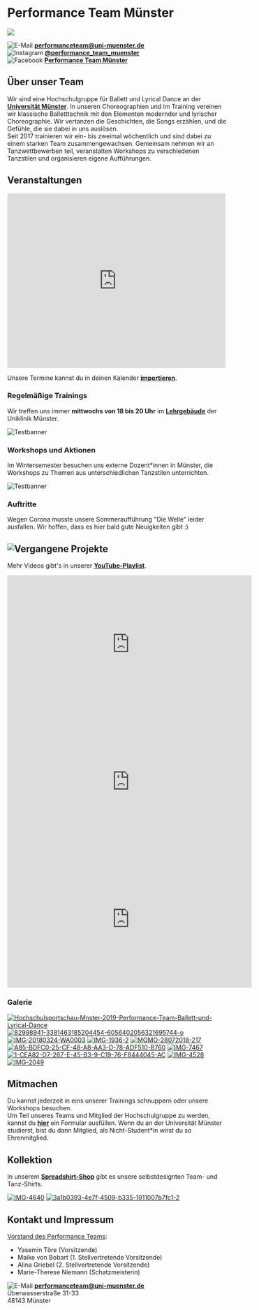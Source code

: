 # Performance Team Münster

![][logo]

![E-Mail][mailicon] **[performanceteam@uni-muenster.de][mail]**  
![Instagram][instaicon] **[@performance\_team\_muenster][instagram]**  
![Facebook][fbicon] **[Performance Team Münster][facebook]**

## Über unser Team
Wir sind eine Hochschulgruppe für Ballett und Lyrical Dance an der [**Universität Münster**][wwu]. In unseren Choreographien und im Training vereinen wir klassische Balletttechnik mit den Elementen modernder und lyrischer Choreographie. Wir vertanzen die Geschichten, die Songs erzählen, und die Gefühle, die sie dabei in uns auslösen.  
Seit 2017 trainieren wir ein- bis zweimal wöchentlich und sind dabei zu einem starken Team zusammengewachsen. Gemeinsam nehmen wir an Tanzwettbewerben teil, veranstalten Workshops zu verschiedenen Tanzstilen und organisieren eigene Aufführungen.

## Veranstaltungen

<iframe src="https://calendar.google.com/calendar/embed?height=400&amp;wkst=2&amp;bgcolor=%23ffffff&amp;ctz=Europe%2FBerlin&amp;src=cGJsOXJudDM4c2h2MTFhOGQxcDhxNDA0YWNAZ3JvdXAuY2FsZW5kYXIuZ29vZ2xlLmNvbQ&amp;color=%23E4C441&amp;showTitle=0&amp;showNav=1&amp;showDate=1&amp;showPrint=0&amp;showTabs=0&amp;showCalendars=0&amp;showTz=0" style="border-width:0" width="500" height="400" frameborder="0" scrolling="no"></iframe>

Unsere Termine kannst du in deinen Kalender [**importieren**](https://calendar.google.com/calendar/ical/pbl9rnt38shv11a8d1p8q404ac%40group.calendar.google.com/private-4d3bf9a42eefdcf076f25d1c1df39032/basic.ics).

### Regelmäßige Trainings
Wir treffen uns immer **mittwochs von 18 bis 20 Uhr** im [**Lehrgebäude**](https://goo.gl/maps/1WRbgN1Bch9C5h628) der Uniklinik Münster.

![Testbanner](https://i.ibb.co/KDL2DT0/Viele-Bilder-Banner-Breithellfreundlich.png)

### Workshops und Aktionen

Im Wintersemester besuchen uns externe Dozent\*innen in Münster, die Workshops zu Themen aus unterschiedlichen Tanzstilen unterrichten. 

![Testbanner](https://i.ibb.co/6wB2QWX/Viele-Bilder-Banner-Breitblaulila.png)

### Auftritte
Wegen Corona musste unsere Sommeraufführung "Die Welle" leider ausfallen. Wir hoffen, dass es hier bald gute Neuigkeiten gibt :)

## ![Vergangene Projekte](https://i.ibb.co/q9jp4PP/Vergangene-Projekte-Banner.png)

Mehr Videos gibt's in unserer [**YouTube-Playlist**](https://www.youtube.com/playlist?list=PLD8D9VXvxukrdZEMA4fiPyoTTfHrgyUfW).
<iframe width="560" height="315" src="https://www.youtube.com/embed/e_4C6dB5QzY" frameborder="0" allow="accelerometer; autoplay; clipboard-write; encrypted-media; gyroscope; picture-in-picture" allowfullscreen></iframe>

<iframe width="560" height="315" src="https://www.youtube.com/embed/WM4IdnF6_yY" frameborder="0" allow="accelerometer; autoplay; encrypted-media; gyroscope; picture-in-picture" allowfullscreen></iframe>

<iframe width="560" height="315" src="https://www.youtube.com/embed/G-6i1apTchA" frameborder="0" allow="accelerometer; autoplay; encrypted-media; gyroscope; picture-in-picture" allowfullscreen></iframe>

### Galerie

<a href="https://ibb.co/1zx9skF"><img src="https://i.ibb.co/1zx9skF/Hochschulsportschau-Mnster-2019-Performance-Team-Ballett-und-Lyrical-Dance.jpg" alt="Hochschulsportschau-Mnster-2019-Performance-Team-Ballett-und-Lyrical-Dance" border="0"></a> <a href="https://ibb.co/5W5qKsY"><img src="https://i.ibb.co/5W5qKsY/82998941-3381463185204454-6056402056321695744-o.jpg" alt="82998941-3381463185204454-6056402056321695744-o" border="0"></a> <a href="https://ibb.co/v1JzmQZ"><img src="https://i.ibb.co/v1JzmQZ/IMG-20180324-WA0003.jpg" alt="IMG-20180324-WA0003" border="0"></a> <a href="https://ibb.co/dtWzmGR"><img src="https://i.ibb.co/dtWzmGR/IMG-1936-2.jpg" alt="IMG-1936-2" border="0"></a> <a href="https://ibb.co/9V3Zh1h"><img src="https://i.ibb.co/9V3Zh1h/MOMO-28072018-217.jpg" alt="MOMO-28072018-217" border="0"></a> <a href="https://ibb.co/423LzxX"><img src="https://i.ibb.co/423LzxX/A85-BDFC0-25-CF-48-A8-AA3-D-78-ADF510-B760.jpg" alt="A85-BDFC0-25-CF-48-A8-AA3-D-78-ADF510-B760" border="0"></a> <a href="https://ibb.co/YL3VP39"><img src="https://i.ibb.co/YL3VP39/IMG-7467.jpg" alt="IMG-7467" border="0"></a> <a href="https://ibb.co/wCSWdy2"><img src="https://i.ibb.co/wCSWdy2/1-CEA82-D7-267-E-45-B3-9-C19-76-F8444045-AC.jpg" alt="1-CEA82-D7-267-E-45-B3-9-C19-76-F8444045-AC" border="0"></a> <a href="https://ibb.co/vPLKH2P"><img src="https://i.ibb.co/vPLKH2P/IMG-4528.jpg" alt="IMG-4528" border="0"></a> <a href="https://ibb.co/q9C2HfS"><img src="https://i.ibb.co/q9C2HfS/IMG-2049.jpg" alt="IMG-2049" border="0"></a>

## Mitmachen
Du kannst jederzeit in eins unserer Trainings schnuppern oder unsere Workshops besuchen.  
Um Teil unseres Teams und Mitglied der Hochschulgruppe zu werden, kannst du [**hier**](https://forms.gle/MDPibjD5nWFRdeWEA) ein Formular ausfüllen. Wenn du an der Universität Münster studierst, bist du dann Mitglied, als Nicht-Student\*in wirst du so Ehrenmitglied.

## Kollektion

In unserem [**Spreadshirt-Shop**](https://shop.spreadshirt.de/performance-team-muenster/) gibt es unsere selbstdesignten Team- und Tanz-Shirts.

<a href="https://ibb.co/mvCLkm7"><img src="https://i.ibb.co/mvCLkm7/IMG-4640.png" alt="IMG-4640" border="0"></a> <a href="https://ibb.co/DKY4nBS"><img src="https://i.ibb.co/DKY4nBS/3a1b0393-4e7f-4509-b335-1911007b7fc1-2.jpg" alt="3a1b0393-4e7f-4509-b335-1911007b7fc1-2" border="0"></a>

## Kontakt und Impressum

[Vorstand des Performance Teams](mailto:vorstand.performanceteam@uni-muenster.de):
- Yasemin Töre (Vorsitzende)
- Maike von Bobart (1. Stellvertretende Vorsitzende)
- Alina Griebel (2. Stellvertretende Vorsitzende)
- Marie-Therese Niemann (Schatzmeisterin)

![E-Mail][mailicon] **[performanceteam@uni-muenster.de][mail]**  
Überwasserstraße 31-33  
48143 Münster

[wwu]: https://wwu.de/
[logo]: https://i.imgur.com/Zv1LXxa.png
[mail]: mailto:performanceteam@uni-muenster.de
[instagram]: https://www.instagram.com/performance_team_muenster
[facebook]: https://www.facebook.com/Performance-Team-M%C3%BCnster-Ballett-und-Lyrical-Dance-10456653111027
[mailicon]: https://i.ibb.co/GVRfPdk/7-E7-F8386-14-C4-4632-B0-B7-338-A37227-E1-C.png ':size=20x15'
[fbicon]: https://i.ibb.co/8PHh8kR/1-DDA4-CC8-CADD-424-A-A49-E-141-B8-DD488-B0.png ':size=20x20'
[instaicon]: https://i.ibb.co/vkByGxG/F7-B7569-A-EBA1-4-ED9-8-D13-80-F9-FEC94116.png ':size=20x20'
